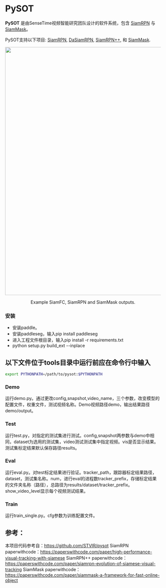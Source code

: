 # PySOT

**PySOT** 是由SenseTime视频智能研究团队设计的软件系统，包含 [SiamRPN](http://openaccess.thecvf.com/content_cvpr_2018/html/Li_High_Performance_Visual_CVPR_2018_paper.html) 与 [SiamMask](https://arxiv.org/abs/1812.05050)。 

PySOT支持以下项目: [SiamRPN](http://openaccess.thecvf.com/content_cvpr_2018/html/Li_High_Performance_Visual_CVPR_2018_paper.html), [DaSiamRPN](https://arxiv.org/abs/1808.06048), [SiamRPN++](https://arxiv.org/abs/1812.11703), 和 [SiamMask](https://arxiv.org/abs/1812.05050).

<div align="center">
  <img src="demo/output/bag_demo.gif" width="800px" />
  <p>Example SiamFC, SiamRPN and SiamMask outputs.</p>
</div>

### 安装

- 安装paddle。
- 安装paddleseg，输入pip install paddleseg
- 进入工程文件根目录，输入pip install -r requirements.txt
- python setup.py build_ext --inplace

## 以下文件位于tools目录中运行前应在命令行中输入

```bash
export PYTHONPATH=/path/to/pysot:$PYTHONPATH
```

### Demo
运行demo.py。通过更改config,snapshot,video_name，三个参数，改变模型的配置文件，权重文件，测试视频名称。Demo视频路径demo，输出结果路径demo/output。


### Test
运行test.py，对指定的测试集进行测试。config,snapshot两参数与demo中相同，dataset为选用的测试集，video测试测试集中指定视频。vis是否显示结果。测试集标定结果默认保存路径results。



### Eval
运行eval.py。对test标定结果进行验证。tracker_path，跟踪器标定结果路径，dataset，测试集名称。num，进行eval的进程数tracker_prefix，存储标定结果的文件夹名称（路径），总路径为results/dataset/tracker_prefix。show_video_level显示每个视频测试结果。

### Train
运行train_single.py。cfg参数为训练配置文件。

## 参考：
本项目代码参考自：https://github.com/STVIR/pysot
SiamRPN paperwithcode：https://paperswithcode.com/paper/high-performance-visual-tracking-with-siamese
SiamRPN++ paperwithcode：https://paperswithcode.com/paper/siamrpn-evolution-of-siamese-visual-tracking
SiamMask paperwithcode：https://paperswithcode.com/paper/siammask-a-framework-for-fast-online-object
